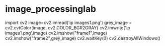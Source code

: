 # image_processinglab
import cv2
image=cv2.imread('ip images1.png')
grey_image = cv2.cvtColor(image, cv2.COLOR_BGR2GRAY) 
cv2.imwrite('ip images1.png',image)
cv2.imshow("frame1",image)
cv2.imshow("frame2",grey_image)
cv2.waitKey(0)
cv2.destroyAllWindows()
